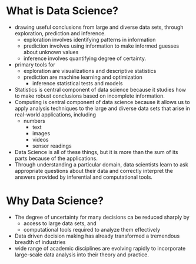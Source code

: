 # What is Data Science?

- drawing useful conclusions from large and diverse data sets, through exploration, prediction and inference.
  + exploration involves identifying patterns in information
  + prediction involves using information to make informed guesses about unknown values
  + inference involves quantifying degree of certainty.
- primary tools for 
  + exploration are visualizations and descriptive statistics
  + prediction are machine learning and optimization
	+ inference statistical tests and models
- Statistics is central component of data science because it studies how to make robust conclusions based on incomplete information.
- Computing is central component of data science because it allows us to apply analysis techniques to the large and diverse data sets that arise in real-world applications, including 
  + numbers
	+ text
	+ images
	+ videos
	+ sensor readings
- Data Science is all of these things, but it is more than the sum of its parts because of the applications.
- Through understanding a particular domain, data scientists learn to ask appropriate questions about their data and correctly interpret the answers provided by inferential and computational tools.

# Why Data Science?

- The degree of uncertainty for many decisions ca be reduced sharply by
	+ access to large data sets, and
	+ computational tools required to analyze them effectively
- Data driven decision making has already transformed a tremendous breadth of industries
- wide range of academic disciplines are evolving rapidly to incorporate large-scale data analysis into their theory and practice.


